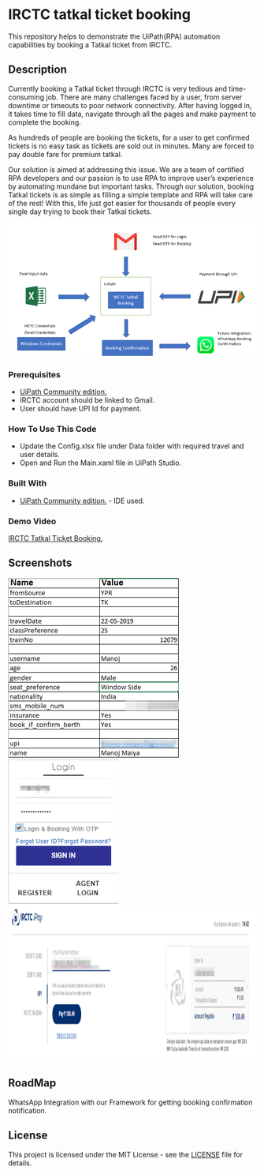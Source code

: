 # IRCTC tatkal ticket booking
This repository helps to demonstrate the UiPath(RPA) automation capabilities by booking a Tatkal ticket from IRCTC.



## Description
Currently booking a Tatkal ticket through IRCTC is very tedious and time-consuming job. 
There are many challenges faced by a user, from server downtime or timeouts to poor network connectivity. After having logged in, it takes time to fill data, navigate through all the pages and make payment to complete the booking. 

As hundreds of people are booking the tickets, for a user to get confirmed tickets is no easy task as tickets are sold out in minutes. Many are forced to pay double fare for premium tatkal.

Our solution is aimed at addressing this issue. We are a team of certified RPA developers and our passion is to use RPA to improve user’s experience by automating mundane but important tasks. Through our solution, booking Tatkal tickets is as simple as filling a simple template and RPA will take care of the rest! With this, life just got easier for thousands of people every single day trying to book their Tatkal tickets.

![alt architecture](https://github.com/SuneetPatil/IRCTC-tatkal-booking/blob/master/Images/Architechture.png) 


### Prerequisites 
* [UiPath Community edition.](https://www.uipath.com/developers/community-edition-download) 
* IRCTC account should be linked to Gmail.
* User should have UPI Id for payment.

### How To Use This Code 
* Update the Config.xlsx file under Data folder with required travel and user details.
* Open and Run the Main.xaml file in UiPath Studio.

### Built With 
* [UiPath Community edition.](https://www.uipath.com/developers/community-edition-download) - IDE used.

### Demo Video 
[IRCTC Tatkal Ticket Booking.](https://youtu.be/XWgZB64LXLs)

## Screenshots
<p>
  <img src="https://github.com/SuneetPatil/IRCTC-tatkal-booking/blob/master/Images/DataExcel.png" width="346" height="365" alt="User_Input_Excel">
  
  <img src="https://github.com/SuneetPatil/IRCTC-tatkal-booking/blob/master/Images/Login.png" width="224" height="292" alt="User_Login">
  
  <img src="https://github.com/SuneetPatil/IRCTC-tatkal-booking/blob/master/Images/UPI.png" width="1290" height="316" alt="User_Payment">
</p>

## RoadMap 
WhatsApp Integration with our Framework for getting booking confirmation notification.

## License

This project is licensed under the MIT License - see the [LICENSE](https://github.com/SuneetPatil/IRCTC-tatkal-booking/blob/master/LICENSE) file for details.

